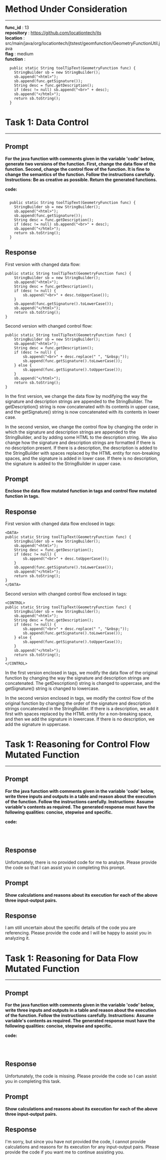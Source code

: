 # Method Under Consideration

---

**func_id** : 13 <br/> 
 **repository** : https://github.com/locationtech/jts <br/> 
**location** : src/main/java/org/locationtech/jtstest/geomfunction/GeometryFunctionUtil.java <br/> 
**flag** : medium <br/> 
**function** : <br/> 
``` <br/> 
  public static String toolTipText(GeometryFunction func) {
    StringBuilder sb = new StringBuilder();
    sb.append("<html>");
    sb.append(func.getSignature());
    String desc = func.getDescription();
    if (desc != null) sb.append("<br>" + desc);
    sb.append("</html>");
    return sb.toString();
  } 
``` 


# Task 1: Data Control

---

## Prompt

**For the java function with comments given in the variable 'code' below, generate two versions of the function. First, change the data flow of the function. Second, change the control flow of the function. It is fine to change the semantics of the function. Follow the instructions carefully. Instructions: Be as creative as possible. Return the generated functions.**

**code:**

```

  public static String toolTipText(GeometryFunction func) {
    StringBuilder sb = new StringBuilder();
    sb.append("<html>");
    sb.append(func.getSignature());
    String desc = func.getDescription();
    if (desc != null) sb.append("<br>" + desc);
    sb.append("</html>");
    return sb.toString();
  }

```

## Response

First version with changed data flow:

```
public static String toolTipText(GeometryFunction func) {
    StringBuilder sb = new StringBuilder();
    sb.append("<html>");
    String desc = func.getDescription();
    if (desc != null) {
        sb.append("<br>" + desc.toUpperCase());
    }
    sb.append(func.getSignature().toLowerCase());
    sb.append("</html>");
    return sb.toString();
}
```

Second version with changed control flow:

```
public static String toolTipText(GeometryFunction func) {
    StringBuilder sb = new StringBuilder();
    sb.append("<html>");
    String desc = func.getDescription();
    if (desc != null) {
        sb.append("<br>" + desc.replace(" ", "&nbsp;"));
        sb.append(func.getSignature().toLowerCase());
    } else {
        sb.append(func.getSignature().toUpperCase());
    }
    sb.append("</html>");
    return sb.toString();
}
``` 

In the first version, we change the data flow by modifying the way the signature and description strings are appended to the StringBuilder. The getDescription() string is now concatenated with its contents in upper case, and the getSignature() string is now concatenated with its contents in lower case.

In the second version, we change the control flow by changing the order in which the signature and description strings are appended to the StringBuilder, and by adding some HTML to the description string. We also change how the signature and description strings are formatted if there is no description present. If there is a description, the description is added to the StringBuilder with spaces replaced by the HTML entity for non-breaking spaces, and the signature is added in lower case. If there is no description, the signature is added to the StringBuilder in upper case.

## Prompt

**Enclose the data flow mutated function in <DATA> </DATA> tags and control flow mutated function in <CONTROL> </CONTROL> tags.**

## Response

First version with changed data flow enclosed in <DATA> </DATA> tags:

```
<DATA>
public static String toolTipText(GeometryFunction func) {
    StringBuilder sb = new StringBuilder();
    sb.append("<html>");
    String desc = func.getDescription();
    if (desc != null) {
        sb.append("<br>" + desc.toUpperCase());
    }
    sb.append(func.getSignature().toLowerCase());
    sb.append("</html>");
    return sb.toString();
}
</DATA>
```

Second version with changed control flow enclosed in <CONTROL> </CONTROL> tags:

```
<CONTROL>
public static String toolTipText(GeometryFunction func) {
    StringBuilder sb = new StringBuilder();
    sb.append("<html>");
    String desc = func.getDescription();
    if (desc != null) {
        sb.append("<br>" + desc.replace(" ", "&nbsp;"));
        sb.append(func.getSignature().toLowerCase());
    } else {
        sb.append(func.getSignature().toUpperCase());
    }
    sb.append("</html>");
    return sb.toString();
}
</CONTROL>
``` 

In the first version enclosed in <DATA> </DATA> tags, we modify the data flow of the original function by changing the way the signature and description strings are concatenated. The getDescription() string is changed to uppercase, and the getSignature() string is changed to lowercase.

In the second version enclosed in <CONTROL> </CONTROL> tags, we modify the control flow of the original function by changing the order of the signature and description strings concatenated in the StringBuilder. If there is a description, we add it first with spaces replaced by the HTML entity for a non-breaking space, and then we add the signature in lowercase. If there is no description, we add the signature in uppercase.

# Task 1: Reasoning for Control Flow Mutated Function

---

## Prompt

**For the java function with comments given in the variable 'code' below, write three inputs and outputs in a table and reason about the execution of the function. Follow the instructions carefully. Instructions: Assume variable's contents as required. The generated response must have the following qualities: concise, stepwise and specific.**

**code:**

```

 

```

## Response

Unfortunately, there is no provided code for me to analyze. Please provide the code so that I can assist you in completing this prompt.

## Prompt

**Show calculations and reasons about its execution for each of the above three input-output pairs.**

## Response

I am still uncertain about the specific details of the code you are referencing. Please provide the code and I will be happy to assist you in analyzing it.

# Task 1: Reasoning for Data Flow Mutated Function

---

## Prompt

**For the java function with comments given in the variable 'code' below, write three inputs and outputs in a table and reason about the execution of the function. Follow the instructions carefully. Instructions: Assume variable's contents as required. The generated response must have the following qualities: concise, stepwise and specific.**

**code:**

```

 

```

## Response

Unfortunately, the code is missing. Please provide the code so I can assist you in completing this task.

## Prompt

**Show calculations and reasons about its execution for each of the above three input-output pairs.**

## Response

I'm sorry, but since you have not provided the code, I cannot provide calculations and reasons for its execution for any input-output pairs. Please provide the code if you want me to continue assisting you.